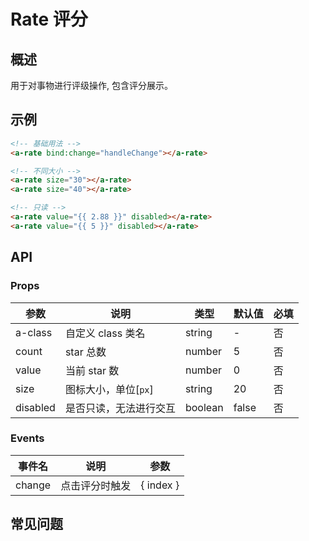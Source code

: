 # Rate 评分

## 概述

用于对事物进行评级操作, 包含评分展示。

## 示例

```html
<!-- 基础用法 -->
<a-rate bind:change="handleChange"></a-rate>

<!-- 不同大小 -->
<a-rate size="30"></a-rate>
<a-rate size="40"></a-rate>

<!-- 只读 -->
<a-rate value="{{ 2.88 }}" disabled></a-rate>
<a-rate value="{{ 5 }}" disabled></a-rate>
```

## API

### Props

| 参数     | 说明                   | 类型    | 默认值 | 必填 |
| -------- | ---------------------- | ------- | ------ | ---- |
| a-class  | 自定义 class 类名      | string  | -      | 否   |
| count    | star 总数              | number  | 5      | 否   |
| value    | 当前 star 数           | number  | 0      | 否   |
| size     | 图标大小，单位[`px`]   | string  | 20     | 否   |
| disabled | 是否只读，无法进行交互 | boolean | false  | 否   |

### Events

| 事件名 | 说明           | 参数      |
| ------ | -------------- | --------- |
| change | 点击评分时触发 | { index } |

## 常见问题
